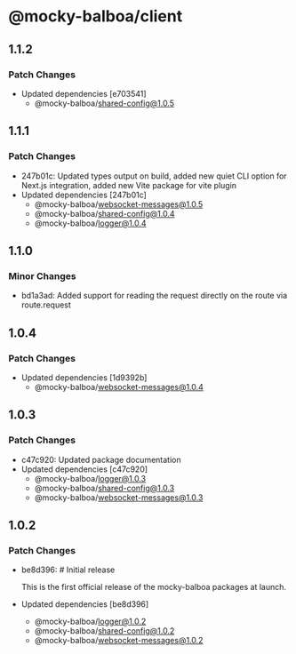 # @mocky-balboa/client

## 1.1.2

### Patch Changes

- Updated dependencies [e703541]
  - @mocky-balboa/shared-config@1.0.5

## 1.1.1

### Patch Changes

- 247b01c: Updated types output on build, added new quiet CLI option for Next.js integration, added new Vite package for vite plugin
- Updated dependencies [247b01c]
  - @mocky-balboa/websocket-messages@1.0.5
  - @mocky-balboa/shared-config@1.0.4
  - @mocky-balboa/logger@1.0.4

## 1.1.0

### Minor Changes

- bd1a3ad: Added support for reading the request directly on the route via route.request

## 1.0.4

### Patch Changes

- Updated dependencies [1d9392b]
  - @mocky-balboa/websocket-messages@1.0.4

## 1.0.3

### Patch Changes

- c47c920: Updated package documentation
- Updated dependencies [c47c920]
  - @mocky-balboa/logger@1.0.3
  - @mocky-balboa/shared-config@1.0.3
  - @mocky-balboa/websocket-messages@1.0.3

## 1.0.2

### Patch Changes

- be8d396: # Initial release

  This is the first official release of the mocky-balboa packages at launch.

- Updated dependencies [be8d396]
  - @mocky-balboa/logger@1.0.2
  - @mocky-balboa/shared-config@1.0.2
  - @mocky-balboa/websocket-messages@1.0.2
